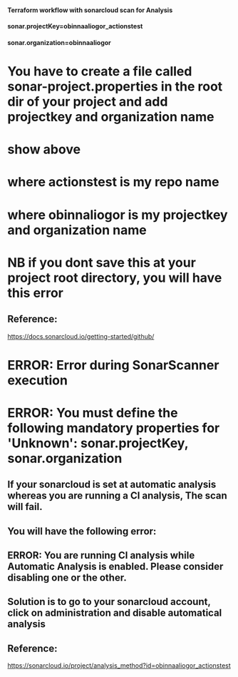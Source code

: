 #### Terraform workflow with sonarcloud scan for Analysis

#### sonar.projectKey=obinnaaliogor_actionstest
#### sonar.organization=obinnaaliogor

# You have to create a file called sonar-project.properties in the root dir of your project and add projectkey and organization name
# show above
# where actionstest is my repo name
# where obinnaliogor is my projectkey and organization name
# NB if you dont save this at your project root directory, you will have this error 

## Reference:
https://docs.sonarcloud.io/getting-started/github/

# ERROR: Error during SonarScanner execution
# ERROR: You must define the following mandatory properties for 'Unknown': sonar.projectKey, sonar.organization

## If your sonarcloud is set at automatic analysis whereas you are running a CI analysis, The scan will fail.
## You will have the following error:

## ERROR: You are running CI analysis while Automatic Analysis is enabled. Please consider disabling one or the other.

## Solution is to go to your sonarcloud account, click on administration and disable automatical analysis
## Reference:
https://sonarcloud.io/project/analysis_method?id=obinnaaliogor_actionstest